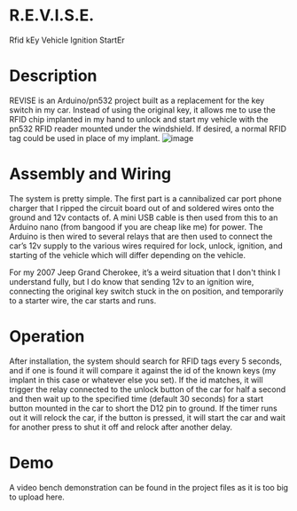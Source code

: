 # R.E.V.I.S.E.
Rfid kEy Vehicle Ignition StartEr

# Description
REVISE is an Arduino/pn532 project built as a replacement for the key switch in my car. 
Instead of using the original key, it allows me to use the RFID chip implanted in my hand to unlock and start my vehicle with the pn532 RFID reader mounted under the windshield. 
If desired, a normal RFID tag could be used in place of my implant.
![image](https://user-images.githubusercontent.com/70374194/115349587-08c6d180-a182-11eb-8197-09b3dc860d47.png)

# Assembly and Wiring
The system is pretty simple. 
The first part is a cannibalized car port phone charger that I ripped the circuit board out of and soldered wires onto the ground and 12v contacts of. A mini USB cable is then used from this to an Arduino nano (from bangood if you are cheap like me) for power. The Arduino is then wired to several relays that are then used to connect the car’s 12v supply to the various wires required for lock, unlock, ignition, and starting of the vehicle which will differ depending on the vehicle.

For my 2007 Jeep Grand Cherokee, it’s a weird situation that I don't think I understand fully, but I do know that sending 12v to an ignition wire, connecting the original key switch stuck in the on position, and temporarily to a starter wire, the car starts and runs.

# Operation
After installation, the system should search for RFID tags every 5 seconds, and if one is found it will compare it against the id of the known keys (my implant in this case or whatever else you set). If the id matches, it will trigger the relay connected to the unlock button of the car for half a second and then wait up to the specified time (default 30 seconds) for a start button mounted in the car to short the D12 pin to ground. If the timer runs out it will relock the car, if the button is pressed, it will start the car and wait for another press to shut it off and relock after another delay. 
# Demo
A video bench demonstration can be found in the project files as it is too big to upload here.
